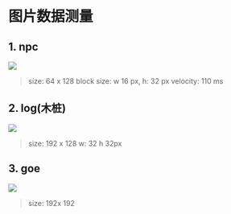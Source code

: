 # 图片数据测量
## 1. npc
![](../res/npc.png)
>size: 64 x 128
>block size: w 16 px, h: 32 px
>velocity: 110 ms

## 2. log(木桩)
![](../res/log.png)
>size: 192 x 128
> w: 32 h 32px
>

## 3. goe
![](../res/george.png)
>size: 192x 192
>